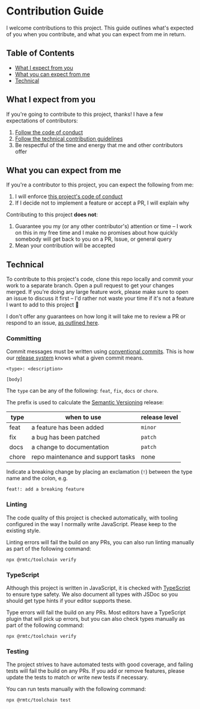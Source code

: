 
# Contribution Guide

I welcome contributions to this project. This guide outlines what's expected of you when you contribute, and what you can expect from me in return.

## Table of Contents

  * [What I expect from you](#what-i-expect-from-you)
  * [What you can expect from me](#what-you-can-expect-from-me)
  * [Technical](#technical)


## What I expect from you

If you're going to contribute to this project, thanks! I have a few expectations of contributors:

  1. [Follow the code of conduct](code_of_conduct.md)
  2. [Follow the technical contribution guidelines](#technical)
  3. Be respectful of the time and energy that me and other contributors offer


## What you can expect from me

If you're a contributor to this project, you can expect the following from me:

  1. I will enforce [this project's code of conduct](code_of_conduct.md)
  2. If I decide not to implement a feature or accept a PR, I will explain why

Contributing to this project **does not**:

  1. Guarantee you my (or any other contributor's) attention or time – I work on this in my free time and I make no promises about how quickly somebody will get back to you on a PR, Issue, or general query
  2. Mean your contribution will be accepted


## Technical

To contribute to this project's code, clone this repo locally and commit your work to a separate branch. Open a pull request to get your changes merged. If you're doing any large feature work, please make sure to open an issue to discuss it first – I'd rather not waste your time if it's not a feature I want to add to this project 🙂

I don't offer any guarantees on how long it will take me to review a PR or respond to an issue, [as outlined here](#what-you-can-expect-from-me).

### Committing

Commit messages must be written using [conventional commits](https://www.conventionalcommits.org/en/v1.0.0/). This is how our [release system](https://github.com/googleapis/release-please#readme) knows what a given commit means.

```
<type>: <description>

[body]
```

The `type` can be any of the following: `feat`, `fix`, `docs` or `chore`.

The prefix is used to calculate the [Semantic Versioning](https://semver.org/) release:

| **type**  | when to use                                            | release level |
| --------- | ------------------------------------------------------ | ------------- |
| feat      | a feature has been added                               | `minor`       |
| fix       | a bug has been patched                                 | `patch`       |
| docs      | a change to documentation                              | `patch`       |
| chore     | repo maintenance and support tasks                     | none          |

Indicate a breaking change by placing an exclamation (`!`) between the type name and the colon, e.g.

```
feat!: add a breaking feature
```

### Linting

The code quality of this project is checked automatically, with tooling configured in the way I normally write JavaScript. Please keep to the existing style.

Linting errors will fail the build on any PRs, you can also run linting manually as part of the following command:

```
npx @rmtc/toolchain verify
```

### TypeScript

Although this project is written in JavaScript, it is checked with [TypeScript](https://www.typescriptlang.org/) to ensure type safety. We also document all types with JSDoc so you should get type hints if your editor supports these.

Type errors will fail the build on any PRs. Most editors have a TypeScript plugin that will pick up errors, but you can also check types manually as part of the following command:

```
npx @rmtc/toolchain verify
```

### Testing

The project strives to have automated tests with good coverage, and failing tests will fail the build on any PRs. If you add or remove features, please update the tests to match or write new tests if necessary.

You can run tests manually with the following command:

```
npx @rmtc/toolchain test
```
